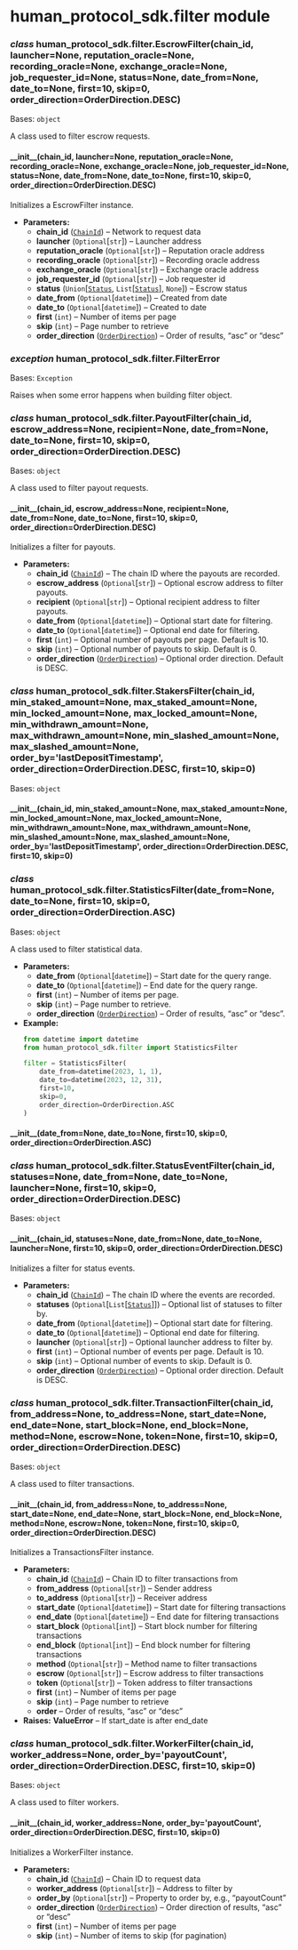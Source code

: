 # human_protocol_sdk.filter module

### *class* human_protocol_sdk.filter.EscrowFilter(chain_id, launcher=None, reputation_oracle=None, recording_oracle=None, exchange_oracle=None, job_requester_id=None, status=None, date_from=None, date_to=None, first=10, skip=0, order_direction=OrderDirection.DESC)

Bases: `object`

A class used to filter escrow requests.

#### \_\_init_\_(chain_id, launcher=None, reputation_oracle=None, recording_oracle=None, exchange_oracle=None, job_requester_id=None, status=None, date_from=None, date_to=None, first=10, skip=0, order_direction=OrderDirection.DESC)

Initializes a EscrowFilter instance.

* **Parameters:**
  * **chain_id** ([`ChainId`](human_protocol_sdk.constants.md#human_protocol_sdk.constants.ChainId)) – Network to request data
  * **launcher** (`Optional`[`str`]) – Launcher address
  * **reputation_oracle** (`Optional`[`str`]) – Reputation oracle address
  * **recording_oracle** (`Optional`[`str`]) – Recording oracle address
  * **exchange_oracle** (`Optional`[`str`]) – Exchange oracle address
  * **job_requester_id** (`Optional`[`str`]) – Job requester id
  * **status** (`Union`[[`Status`](human_protocol_sdk.constants.md#human_protocol_sdk.constants.Status), `List`[[`Status`](human_protocol_sdk.constants.md#human_protocol_sdk.constants.Status)], `None`]) – Escrow status
  * **date_from** (`Optional`[`datetime`]) – Created from date
  * **date_to** (`Optional`[`datetime`]) – Created to date
  * **first** (`int`) – Number of items per page
  * **skip** (`int`) – Page number to retrieve
  * **order_direction** ([`OrderDirection`](human_protocol_sdk.constants.md#human_protocol_sdk.constants.OrderDirection)) – Order of results, “asc” or “desc”

### *exception* human_protocol_sdk.filter.FilterError

Bases: `Exception`

Raises when some error happens when building filter object.

### *class* human_protocol_sdk.filter.PayoutFilter(chain_id, escrow_address=None, recipient=None, date_from=None, date_to=None, first=10, skip=0, order_direction=OrderDirection.DESC)

Bases: `object`

A class used to filter payout requests.

#### \_\_init_\_(chain_id, escrow_address=None, recipient=None, date_from=None, date_to=None, first=10, skip=0, order_direction=OrderDirection.DESC)

Initializes a filter for payouts.

* **Parameters:**
  * **chain_id** ([`ChainId`](human_protocol_sdk.constants.md#human_protocol_sdk.constants.ChainId)) – The chain ID where the payouts are recorded.
  * **escrow_address** (`Optional`[`str`]) – Optional escrow address to filter payouts.
  * **recipient** (`Optional`[`str`]) – Optional recipient address to filter payouts.
  * **date_from** (`Optional`[`datetime`]) – Optional start date for filtering.
  * **date_to** (`Optional`[`datetime`]) – Optional end date for filtering.
  * **first** (`int`) – Optional number of payouts per page. Default is 10.
  * **skip** (`int`) – Optional number of payouts to skip. Default is 0.
  * **order_direction** ([`OrderDirection`](human_protocol_sdk.constants.md#human_protocol_sdk.constants.OrderDirection)) – Optional order direction. Default is DESC.

### *class* human_protocol_sdk.filter.StakersFilter(chain_id, min_staked_amount=None, max_staked_amount=None, min_locked_amount=None, max_locked_amount=None, min_withdrawn_amount=None, max_withdrawn_amount=None, min_slashed_amount=None, max_slashed_amount=None, order_by='lastDepositTimestamp', order_direction=OrderDirection.DESC, first=10, skip=0)

Bases: `object`

#### \_\_init_\_(chain_id, min_staked_amount=None, max_staked_amount=None, min_locked_amount=None, max_locked_amount=None, min_withdrawn_amount=None, max_withdrawn_amount=None, min_slashed_amount=None, max_slashed_amount=None, order_by='lastDepositTimestamp', order_direction=OrderDirection.DESC, first=10, skip=0)

### *class* human_protocol_sdk.filter.StatisticsFilter(date_from=None, date_to=None, first=10, skip=0, order_direction=OrderDirection.ASC)

Bases: `object`

A class used to filter statistical data.

* **Parameters:**
  * **date_from** (`Optional`[`datetime`]) – Start date for the query range.
  * **date_to** (`Optional`[`datetime`]) – End date for the query range.
  * **first** (`int`) – Number of items per page.
  * **skip** (`int`) – Page number to retrieve.
  * **order_direction** ([`OrderDirection`](human_protocol_sdk.constants.md#human_protocol_sdk.constants.OrderDirection)) – Order of results, “asc” or “desc”.
* **Example:**
  ```python
  from datetime import datetime
  from human_protocol_sdk.filter import StatisticsFilter

  filter = StatisticsFilter(
      date_from=datetime(2023, 1, 1),
      date_to=datetime(2023, 12, 31),
      first=10,
      skip=0,
      order_direction=OrderDirection.ASC
  )
  ```

#### \_\_init_\_(date_from=None, date_to=None, first=10, skip=0, order_direction=OrderDirection.ASC)

### *class* human_protocol_sdk.filter.StatusEventFilter(chain_id, statuses=None, date_from=None, date_to=None, launcher=None, first=10, skip=0, order_direction=OrderDirection.DESC)

Bases: `object`

#### \_\_init_\_(chain_id, statuses=None, date_from=None, date_to=None, launcher=None, first=10, skip=0, order_direction=OrderDirection.DESC)

Initializes a filter for status events.

* **Parameters:**
  * **chain_id** ([`ChainId`](human_protocol_sdk.constants.md#human_protocol_sdk.constants.ChainId)) – The chain ID where the events are recorded.
  * **statuses** (`Optional`[`List`[[`Status`](human_protocol_sdk.constants.md#human_protocol_sdk.constants.Status)]]) – Optional list of statuses to filter by.
  * **date_from** (`Optional`[`datetime`]) – Optional start date for filtering.
  * **date_to** (`Optional`[`datetime`]) – Optional end date for filtering.
  * **launcher** (`Optional`[`str`]) – Optional launcher address to filter by.
  * **first** (`int`) – Optional number of events per page. Default is 10.
  * **skip** (`int`) – Optional number of events to skip. Default is 0.
  * **order_direction** ([`OrderDirection`](human_protocol_sdk.constants.md#human_protocol_sdk.constants.OrderDirection)) – Optional order direction. Default is DESC.

### *class* human_protocol_sdk.filter.TransactionFilter(chain_id, from_address=None, to_address=None, start_date=None, end_date=None, start_block=None, end_block=None, method=None, escrow=None, token=None, first=10, skip=0, order_direction=OrderDirection.DESC)

Bases: `object`

A class used to filter transactions.

#### \_\_init_\_(chain_id, from_address=None, to_address=None, start_date=None, end_date=None, start_block=None, end_block=None, method=None, escrow=None, token=None, first=10, skip=0, order_direction=OrderDirection.DESC)

Initializes a TransactionsFilter instance.

* **Parameters:**
  * **chain_id** ([`ChainId`](human_protocol_sdk.constants.md#human_protocol_sdk.constants.ChainId)) – Chain ID to filter transactions from
  * **from_address** (`Optional`[`str`]) – Sender address
  * **to_address** (`Optional`[`str`]) – Receiver address
  * **start_date** (`Optional`[`datetime`]) – Start date for filtering transactions
  * **end_date** (`Optional`[`datetime`]) – End date for filtering transactions
  * **start_block** (`Optional`[`int`]) – Start block number for filtering transactions
  * **end_block** (`Optional`[`int`]) – End block number for filtering transactions
  * **method** (`Optional`[`str`]) – Method name to filter transactions
  * **escrow** (`Optional`[`str`]) – Escrow address to filter transactions
  * **token** (`Optional`[`str`]) – Token address to filter transactions
  * **first** (`int`) – Number of items per page
  * **skip** (`int`) – Page number to retrieve
  * **order** – Order of results, “asc” or “desc”
* **Raises:**
  **ValueError** – If start_date is after end_date

### *class* human_protocol_sdk.filter.WorkerFilter(chain_id, worker_address=None, order_by='payoutCount', order_direction=OrderDirection.DESC, first=10, skip=0)

Bases: `object`

A class used to filter workers.

#### \_\_init_\_(chain_id, worker_address=None, order_by='payoutCount', order_direction=OrderDirection.DESC, first=10, skip=0)

Initializes a WorkerFilter instance.

* **Parameters:**
  * **chain_id** ([`ChainId`](human_protocol_sdk.constants.md#human_protocol_sdk.constants.ChainId)) – Chain ID to request data
  * **worker_address** (`Optional`[`str`]) – Address to filter by
  * **order_by** (`Optional`[`str`]) – Property to order by, e.g., “payoutCount”
  * **order_direction** ([`OrderDirection`](human_protocol_sdk.constants.md#human_protocol_sdk.constants.OrderDirection)) – Order direction of results, “asc” or “desc”
  * **first** (`int`) – Number of items per page
  * **skip** (`int`) – Number of items to skip (for pagination)
